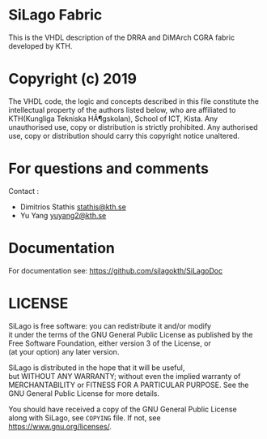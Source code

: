 # SiLago Fabric
This is the VHDL description of the DRRA and DiMArch CGRA fabric developed by KTH.

# Copyright (c) 2019

 The VHDL code, the logic and concepts described in this file constitute
 the intellectual property of the authors listed below, who are affiliated
 to KTH(Kungliga Tekniska HĂ¶gskolan), School of ICT, Kista.
 Any unauthorised use, copy or distribution is strictly prohibited.
 Any authorised use, copy or distribution should carry this copyright notice
 unaltered.


 
# For questions and comments 

 Contact    : 
 - Dimitrios Stathis <stathis@kth.se>
 - Yu Yang <yuyang2@kth.se>
 
# Documentation 

For documentation see: https://github.com/silagokth/SiLagoDoc

# LICENSE

SiLago is free software: you can redistribute it and/or modify   
it under the terms of the GNU General Public License as published by
the Free Software Foundation, either version 3 of the License, or   
(at your option) any later version.                                 
                                                                    
SiLago is distributed in the hope that it will be useful,        
but WITHOUT ANY WARRANTY; without even the implied warranty of      
MERCHANTABILITY or FITNESS FOR A PARTICULAR PURPOSE.  See the       
GNU General Public License for more details.                 
                                                                    
You should have received a copy of the GNU General Public License   
along with SiLago, see `COPYING` file.  If not, see <https://www.gnu.org/licenses/>. 